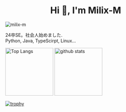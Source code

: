 <h1 align="center">Hi 👋, I'm Milix-M</h1>


<p align="left">
  <!-- Profile view counter -->
  <img src="https://komarev.com/ghpvc/?username=milix-m&label=Profile%20views&color=0e75b6&style=for-the-badge" alt="milix-m" />
</p>

24卒SE。社会人始めました. <br>
Python, Java, TypeScirpt, Linux...

<p align="left">
  <img alt="Top Langs" height="150px" src="https://github-readme-stats.vercel.app/api/top-langs/?username=Milix-M&layout=compact&show_icons=true" />
  <img alt="github stats" height="150px" src="https://github-readme-stats.vercel.app/api?username=Milix-M" />
</p>

[![trophy](https://github-profile-trophy.vercel.app/?username=Milix-M&no-frame=true)](https://github.com/Milix-M/)


